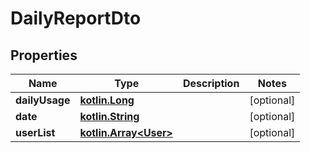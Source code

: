 # DailyReportDto

## Properties
Name | Type | Description | Notes
------------ | ------------- | ------------- | -------------
**dailyUsage** | [**kotlin.Long**](.md) |  |  [optional]
**date** | [**kotlin.String**](.md) |  |  [optional]
**userList** | [**kotlin.Array&lt;User&gt;**](User.md) |  |  [optional]

